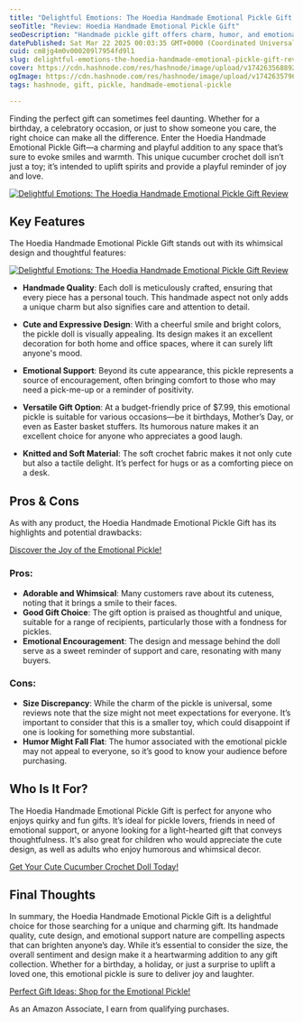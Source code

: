 ```yaml
---
title: "Delightful Emotions: The Hoedia Handmade Emotional Pickle Gift Review"
seoTitle: "Review: Hoedia Handmade Emotional Pickle Gift"
seoDescription: "Handmade pickle gift offers charm, humor, and emotional support; perfect for any occasion. Delight friends with adorable crochet doll"
datePublished: Sat Mar 22 2025 00:03:35 GMT+0000 (Coordinated Universal Time)
cuid: cm8jg4m0v000209l7954fd9l1
slug: delightful-emotions-the-hoedia-handmade-emotional-pickle-gift-review
cover: https://cdn.hashnode.com/res/hashnode/image/upload/v1742635688921/571aeb1d-2905-4cc0-8b7c-c66278cd5c7a.png
ogImage: https://cdn.hashnode.com/res/hashnode/image/upload/v1742635796738/e86b6130-de9f-4979-953d-bba05323c1e8.png
tags: hashnode, gift, pickle, handmade-emotional-pickle

---
```


<p>Finding the perfect gift can sometimes feel daunting. Whether for a birthday, a celebratory occasion, or just to show someone you care, the right choice can make all the difference. Enter the Hoedia Handmade Emotional Pickle Gift—a charming and playful addition to any space that’s sure to evoke smiles and warmth. This unique cucumber crochet doll isn’t just a toy; it’s intended to uplift spirits and provide a playful reminder of joy and love.</p>
<a href='https://www.amazon.com/dp/B0CNK7BZ6M?tag=myreviews0fcb-20' target='_blank' rel='nofollow'>
<img src='https://m.media-amazon.com/images/I/81jRQzYyA7L._AC_SL1500_.jpg' alt='Delightful Emotions: The Hoedia Handmade Emotional Pickle Gift Review' style='display: block; margin: auto; max-width: 100%; height: auto;'>
</a>

<h2>Key Features</h2>
<p>The Hoedia Handmade Emotional Pickle Gift stands out with its whimsical design and thoughtful features:</p>
<a href='https://www.amazon.com/dp/B0CNK7BZ6M?tag=myreviews0fcb-20' target='_blank' rel='nofollow'>
<img src='https://m.media-amazon.com/images/I/71uimjEPJpL._AC_SL1500_.jpg' alt='Delightful Emotions: The Hoedia Handmade Emotional Pickle Gift Review' style='display: block; margin: auto; max-width: 100%; height: auto;'>
</a>

<ul>
<li>
<p><strong>Handmade Quality</strong>: Each doll is meticulously crafted, ensuring that every piece has a personal touch. This handmade aspect not only adds a unique charm but also signifies care and attention to detail.</p>
</li>
<li>
<p><strong>Cute and Expressive Design</strong>: With a cheerful smile and bright colors, the pickle doll is visually appealing. Its design makes it an excellent decoration for both home and office spaces, where it can surely lift anyone's mood.</p>
</li>
<li>
<p><strong>Emotional Support</strong>: Beyond its cute appearance, this pickle represents a source of encouragement, often bringing comfort to those who may need a pick-me-up or a reminder of positivity.</p>
</li>
<li>
<p><strong>Versatile Gift Option</strong>: At a budget-friendly price of $7.99, this emotional pickle is suitable for various occasions—be it birthdays, Mother’s Day, or even as Easter basket stuffers. Its humorous nature makes it an excellent choice for anyone who appreciates a good laugh.</p>
</li>
<li>
<p><strong>Knitted and Soft Material</strong>: The soft crochet fabric makes it not only cute but also a tactile delight. It’s perfect for hugs or as a comforting piece on a desk.</p>
</li>
</ul>

<h2>Pros &amp; Cons</h2>
<p>As with any product, the Hoedia Handmade Emotional Pickle Gift has its highlights and potential drawbacks:</p>
<p><a href='https://www.amazon.com/dp/B0CNK7BZ6M?tag=myreviews0fcb-20' target='_blank' rel='nofollow'>Discover the Joy of the Emotional Pickle!</a></p>

<h3>Pros:</h3>
<ul>
<li><strong>Adorable and Whimsical</strong>: Many customers rave about its cuteness, noting that it brings a smile to their faces.</li>
<li><strong>Good Gift Choice</strong>: The gift option is praised as thoughtful and unique, suitable for a range of recipients, particularly those with a fondness for pickles.</li>
<li><strong>Emotional Encouragement</strong>: The design and message behind the doll serve as a sweet reminder of support and care, resonating with many buyers.</li>
</ul>

<h3>Cons:</h3>
<ul>
<li><strong>Size Discrepancy</strong>: While the charm of the pickle is universal, some reviews note that the size might not meet expectations for everyone. It’s important to consider that this is a smaller toy, which could disappoint if one is looking for something more substantial.</li>
<li><strong>Humor Might Fall Flat</strong>: The humor associated with the emotional pickle may not appeal to everyone, so it’s good to know your audience before purchasing.</li>
</ul>

<h2>Who Is It For?</h2>
<p>The Hoedia Handmade Emotional Pickle Gift is perfect for anyone who enjoys quirky and fun gifts. It’s ideal for pickle lovers, friends in need of emotional support, or anyone looking for a light-hearted gift that conveys thoughtfulness. It's also great for children who would appreciate the cute design, as well as adults who enjoy humorous and whimsical decor.</p>
<p><a href='https://www.amazon.com/dp/B0CNK7BZ6M?tag=myreviews0fcb-20' target='_blank' rel='nofollow'>Get Your Cute Cucumber Crochet Doll Today!</a></p>

<h2>Final Thoughts</h2>
<p>In summary, the Hoedia Handmade Emotional Pickle Gift is a delightful choice for those searching for a unique and charming gift. Its handmade quality, cute design, and emotional support nature are compelling aspects that can brighten anyone’s day. While it’s essential to consider the size, the overall sentiment and design make it a heartwarming addition to any gift collection. Whether for a birthday, a holiday, or just a surprise to uplift a loved one, this emotional pickle is sure to deliver joy and laughter.</p>
<p><a href='https://www.amazon.com/dp/B0CNK7BZ6M?tag=myreviews0fcb-20' target='_blank' rel='nofollow'>Perfect Gift Ideas: Shop for the Emotional Pickle!</a></p>
<p>As an Amazon Associate, I earn from qualifying purchases.</p>